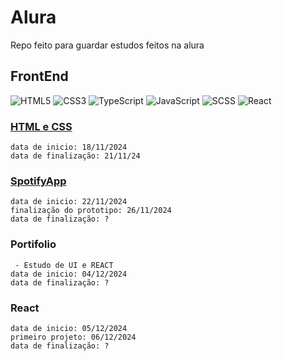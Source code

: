 # Alura
Repo feito para guardar estudos feitos na alura

## FrontEnd

![HTML5](https://img.shields.io/badge/HTML5-E34F26?style=for-the-badge&logo=html5&logoColor=white)
![CSS3](https://img.shields.io/badge/CSS3-1572B6?style=for-the-badge&logo=css3&logoColor=white)
![TypeScript](https://img.shields.io/badge/TypeScript-3178C6?style=for-the-badge&logo=typescript&logoColor=white)
![JavaScript](https://img.shields.io/badge/JavaScript-F7DF1E?style=for-the-badge&logo=javascript&logoColor=black)
![SCSS](https://img.shields.io/badge/SCSS-CC6699?style=for-the-badge&logo=sass&logoColor=white)
![React](https://img.shields.io/badge/react-%2320232a.svg?style=for-the-badge&logo=react&logoColor=%2361DAFB)


### [HTML e CSS](https://alura-orpin.vercel.app)
    data de inicio: 18/11/2024
    data de finalização: 21/11/24

### [SpotifyApp](https://soundmapify.vercel.app)
    data de inicio: 22/11/2024
    finalização do prototipo: 26/11/2024
    data de finalização: ?

### Portifolio
     - Estudo de UI e REACT
    data de inicio: 04/12/2024
    data de finalização: ?

### React 
    data de inicio: 05/12/2024
    primeiro projeto: 06/12/2024
    data de finalização: ?
